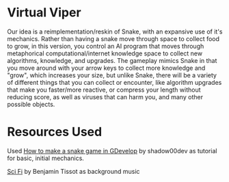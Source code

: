 ﻿# Virtual Viper

Our idea is a reimplementation/reskin of Snake, with an expansive use of it's mechanics. Rather than having a snake move through space to collect food to grow, in this version, you control an AI program that moves through metaphorical computational/internet knowledge space to collect new algorithms, knowledge, and upgrades. The gameplay mimics Snake in that you move around with your arrow keys to collect more knowledge and "grow", which increases your size, but unlike Snake, there will be a variety of different things that you can collect or encounter, like algorithm upgrades that make you faster/more reactive, or compress your length without reducing score, as well as viruses that can harm you, and many other possible objects.

# Resources Used
Used [How to make a snake game in GDevelop](https://www.youtube.com/watch?v=smjBQABMtq4) by shadow00dev as tutorial for basic, initial mechanics.

[Sci Fi](https://www.bensound.com/royalty-free-music?type=free) by Benjamin Tissot as background music

